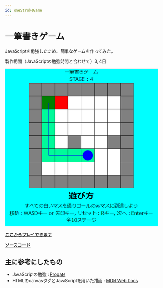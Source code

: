 ```yaml
---
id: oneStrokeGame
---
```


# 一筆書きゲーム
JavaScriptを勉強したため、簡単なゲームを作ってみた。

製作期間（JavaScriptの勉強時間と合わせて）3, 4日

![OneStrokeGame](../static/img/oneStrokeGame.png)

[**ここからプレイできます**](https://sny0.github.io/OneStrokeGame_js/)

[**ソースコード**](https://github.com/sny0/OneStrokeGame_js)
## 主に参考にしたもの
- JavaScriptの勉強 : [Progate](https://prog-8.com/)
- HTMLのcanvasタグとJavaScriptを用いた描画 : [MDN Web Docs](https://developer.mozilla.org/ja/docs/Web/API/Canvas_API)